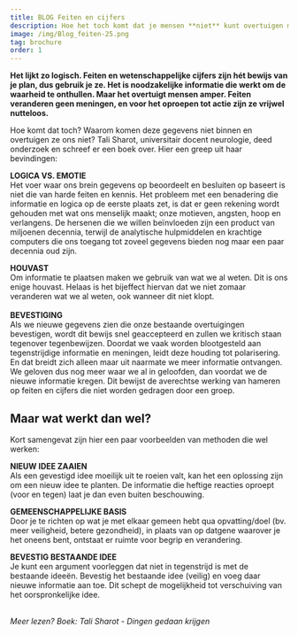 ```yaml
---
title: BLOG Feiten en cijfers
description: Hoe het toch komt dat je mensen **niet** kunt overtuigen met feiten en cijfers
image: /img/Blog_feiten-25.png
tag: brochure
order: 1
---
```


**Het lijkt zo logisch. Feiten en wetenschappelijke cijfers zijn h&eacute;t bewijs van je plan, dus gebruik je ze. Het is noodzakelijke informatie die werkt om de waarheid te onthullen. Maar het overtuigt mensen amper. Feiten veranderen geen meningen, en voor het oproepen tot actie zijn ze vrijwel nutteloos.&nbsp;**

Hoe komt dat toch? Waarom komen deze gegevens niet binnen en overtuigen ze ons niet? Tali Sharot, universitair docent neurologie, deed onderzoek en schreef er een boek over. Hier een greep uit haar bevindingen:

**LOGICA VS. EMOTIE**<br>Het voer waar ons brein gegevens op beoordeelt en besluiten op baseert is niet die van harde feiten en kennis. Het probleem met een benadering die informatie en logica op de eerste plaats zet, is dat er geen rekening wordt gehouden met wat ons menselijk maakt; onze motieven, angsten, hoop en verlangens. De hersenen die we willen be&iuml;nvloeden zijn een product van miljoenen decennia, terwijl de analytische hulpmiddelen en krachtige computers die ons toegang tot zoveel gegevens bieden nog maar een paar decennia oud zijn.&nbsp;

**HOUVAST**<br>Om informatie te plaatsen maken we gebruik van wat we al weten. Dit is ons enige houvast. Helaas is het bijeffect hiervan dat we niet zomaar veranderen wat we al weten, ook wanneer dit niet klopt.<br><br>**BEVESTIGING**<br>Als we nieuwe gegevens zien die onze bestaande overtuigingen bevestigen, wordt dit bewijs snel geaccepteerd en zullen we kritisch staan tegenover tegenbewijzen. Doordat we vaak worden blootgesteld aan tegenstrijdige informatie en meningen, leidt deze houding tot polarisering. En dat breidt zich alleen maar uit naarmate we meer informatie ontvangen. We geloven dus nog meer waar we al in geloofden, dan voordat we de nieuwe informatie kregen. Dit bewijst de averechtse werking van hameren op feiten en cijfers die niet worden gedragen door een groep.&nbsp;

## Maar wat werkt dan wel?

Kort samengevat zijn hier een paar voorbeelden van methoden die wel werken:

**NIEUW IDEE ZAAIEN**<br>Als een gevestigd idee moeilijk uit te roeien valt, kan het een oplossing zijn om een nieuw idee te planten. De informatie die heftige reacties oproept (voor en tegen) laat je dan even buiten beschouwing.

**GEMEENSCHAPPELIJKE BASIS**<br>Door je te richten op wat je met elkaar gemeen hebt qua opvatting/doel (bv. meer veiligheid, betere gezondheid), in plaats van op datgene waarover je het oneens bent, ontstaat er ruimte voor begrip en verandering.

**BEVESTIG BESTAANDE IDEE**<br>Je kunt een argument voorleggen dat niet in tegenstrijd is met de bestaande idee&euml;n. Bevestig het bestaande idee (veilig) en voeg daar nieuwe informatie aan toe. Dit schept de mogelijkheid tot verschuiving van het oorspronkelijke idee.

<br>*Meer lezen? Boek: Tali Sharot - Dingen gedaan krijgen*